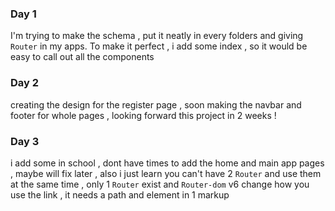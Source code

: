 ### Day 1 ###
I'm trying to make the schema , put it neatly in every folders and giving `Router` in my apps. To make it perfect , i add some index , so it would be easy to call out all the components

### Day 2 ###
creating the design for the register page , soon making the navbar and footer for whole pages , looking forward this project in 2 weeks !

### Day 3 ###
i add some in school , dont have times to add the home and main app pages , maybe will fix later , also i just learn you can't have 2 `Router` and use them at the same time , only 1 `Router` exist and `Router-dom` v6 change how you use the link , it needs a path and element in 1 markup
